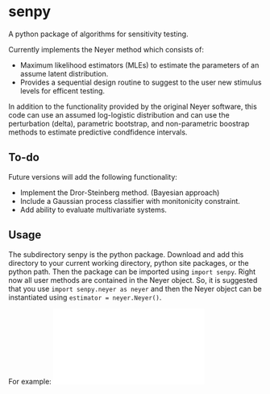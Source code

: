 # senpy
A python package of algorithms for sensitivity testing.

Currently implements the Neyer method which consists of:
  - Maximum likelihood estimators (MLEs) to estimate the parameters of an assume latent distribution.
  - Provides a sequential design routine to suggest to the user new stimulus levels for efficent testing.
  
In addition to the functionality provided by the original Neyer software, this code can use an assumed log-logistic distribution and can use the perturbation (delta), parametric bootstrap, and non-parametric boostrap methods to estimate predictive condfidence intervals. 
  
## To-do
Future versions will add the following functionality: 
  - Implement the Dror-Steinberg method. (Bayesian approach)
  - Include a Gaussian process classifier with monitonicity constraint.
  - Add ability to evaluate multivariate systems. 
  
## Usage
The subdirectory senpy is the python package. Download and add this directory to your current working directory, python site packages, or the python path. Then the package can be imported using `import senpy`. Right now all user methods are contained in the Neyer object. So, it is suggested that you use `import senpy.neyer as neyer` and then the Neyer object can be instantiated using `estimator = neyer.Neyer()`.

For example:
![Example code usage and output. Can be found at ./examples/composite.pdf](./examples/composite.pdf)
